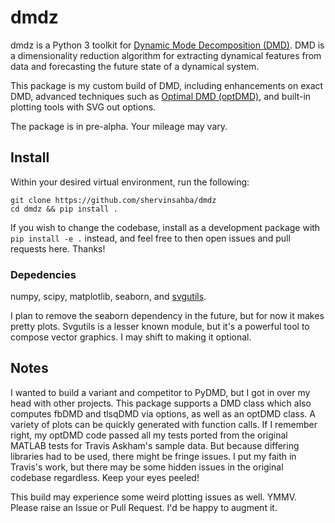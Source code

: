 # dmdz

dmdz is a Python 3 toolkit for [Dynamic Mode Decomposition (DMD)](https://en.wikipedia.org/wiki/Dynamic_mode_decomposition). DMD is a dimensionality reduction algorithm for extracting dynamical features from data and forecasting the future state of a dynamical system. 

This package is my custom build of DMD, including enhancements on exact DMD, advanced techniques such as [Optimal DMD (optDMD)](https://arxiv.org/abs/1704.02343v1), and built-in plotting tools with SVG out options.

The package is in pre-alpha. Your mileage may vary.


## Install

Within your desired virtual environment, run the following:
```
git clone https://github.com/shervinsahba/dmdz
cd dmdz && pip install .
```
If you wish to change the codebase, install as a development package with `pip install -e .` instead, and feel free to then open issues and pull requests here. Thanks!

### Depedencies

numpy, scipy, matplotlib, seaborn, and [svgutils](https://svgutils.readthedocs.io/en/latest/).

I plan to remove the seaborn dependency in the future, but for now it makes pretty plots. Svgutils is a lesser known module, but it's a powerful tool to compose vector graphics. I may shift to making it optional.

## Notes

I wanted to build a variant and competitor to PyDMD, but I got in over my head with other projects. This package supports a DMD class which also computes fbDMD and tlsqDMD via options, as well as an optDMD class. A variety of plots can be quickly generated with function calls. If I remember right, my optDMD code passed all my tests ported from the original MATLAB tests for Travis Askham's sample data. But because differing libraries had to be used, there might be fringe issues. I put my faith in Travis's work, but there may be some hidden issues in the original codebase regardless. Keep your eyes peeled!

This build may experience some weird plotting issues as well. YMMV. Please raise an Issue or Pull Request. I'd be happy to augment it.
